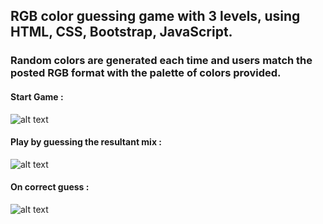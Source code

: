 ## RGB color guessing game with 3 levels, using HTML, CSS, Bootstrap, JavaScript.
### Random colors are generated each time and users match the posted RGB format with the palette of colors provided.
#### Start Game :
![alt text](https://raw.githubusercontent.com/solitude79/rgb_game/master/output/start_f.png)
#### Play by guessing the resultant mix :
![alt text](https://raw.githubusercontent.com/solitude79/rgb_game/master/output/play_f.png)
#### On correct guess :
![alt text](https://raw.githubusercontent.com/solitude79/rgb_game/master/output/result_f.png)

